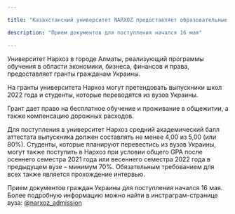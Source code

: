 ```yaml
---

title: "Казахстанский университет NARXOZ предоставляет образовательные гранты студентам из Украины"

description: "Прием документов для поступления начался 16 мая"

---
```


Университет Нархоз в городе Алматы, реализующий программы обучения в области экономики, бизнеса, финансов и права, предоставляет гранты гражданам Украины.  
  
На гранты университета Нархоз могут претендовать выпускники школ 2022 года и студенты, которые переводятся из вузов Украины.  
  
Грант дает право на бесплатное обучение и проживание в общежитии, а также компенсацию дорожных расходов.  
  
Для поступления в университет Нархоз средний академический балл аттестата выпускника должен составлять не менее 4,00 из 5,00 (или 80%). Студенты, которые планируют перевестись из вузов Украины, могут также поступить в Нархоз при условии общего GPA после осеннего семестра 2021 года или весеннего семестра 2022 года в предыдущем вузе – минимум 70%. Обязательным требованием для всех также является прохождение интервью.  
  
Прием документов граждан Украины для поступления начался 16 мая. Более подробную информацию можно найти в инстраграм-странице вуза: [@narxoz_admission](https://www.instagram.com/narxoz_admission/)
